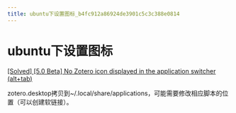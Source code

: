 ```yaml
---
title: ubuntu下设置图标_b4fc912a86924de3901c5c3c388e0814
---
```


# ubuntu下设置图标

[[Solved] [5.0 Beta] No Zotero icon displayed in the application switcher (alt+tab)](https://forums.zotero.org/discussion/64362/solved-5-0-beta-no-zotero-icon-displayed-in-the-application-switcher-alt-tab)

zotero.desktop拷贝到~/.local/share/applications，可能需要修改相应脚本的位置（可以创建软链接）。